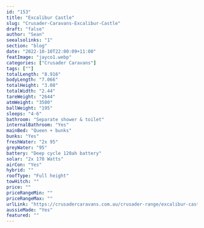 ```yaml
---
id: "153"
title: "Excalibur Castle"
slug: "Crusader-Caravans-Excalibur-Castle"
draft: "false"
author: "Sean"
seealsolinks: "1"
section: "blog"
date: "2022-10-10T22:00:09+11:00"
featImage: "jayco1.webp"
categories: ["Crusader Caravans"]
tags: [""]
totalLength: "8.916"
bodyLength: "7.066"
totalHeight: "3.08"
totalWidth: "2.44"
tareWeight: "2644"
atmWeight: "3500"
ballWeight: "195"
sleeps: "4-6"
bathroom: "Separate shower & toilet"
internalBathroom: "Yes"
mainBed: "Queen + bunks"
bunks: "Yes"
freshWater: "2x 95"
greyWater: "95"
battery: "Deep cycle 120ah battery"
solar: "2x 170 Watts"
airCon: "Yes"
hybrid: ""
roofType: "Full height"
towHitch: ""
price: ""
priceRangeMin: ""
priceRangeMax: ""
urlLink: "https://crusadercaravans.com.au/crusader-range/excalibur-castle/"
aussieMade: "Yes"
featured: ""
---
```

